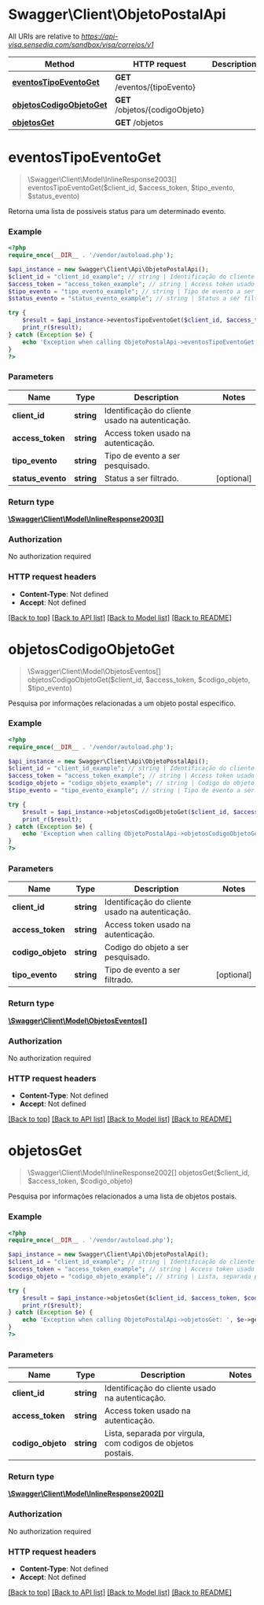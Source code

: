 # Swagger\Client\ObjetoPostalApi

All URIs are relative to *https://api-visa.sensedia.com/sandbox/visa/correios/v1*

Method | HTTP request | Description
------------- | ------------- | -------------
[**eventosTipoEventoGet**](ObjetoPostalApi.md#eventosTipoEventoGet) | **GET** /eventos/{tipoEvento} | 
[**objetosCodigoObjetoGet**](ObjetoPostalApi.md#objetosCodigoObjetoGet) | **GET** /objetos/{codigoObjeto} | 
[**objetosGet**](ObjetoPostalApi.md#objetosGet) | **GET** /objetos | 


# **eventosTipoEventoGet**
> \Swagger\Client\Model\InlineResponse2003[] eventosTipoEventoGet($client_id, $access_token, $tipo_evento, $status_evento)



Retorna uma lista de possiveis status para um determinado evento.

### Example
```php
<?php
require_once(__DIR__ . '/vendor/autoload.php');

$api_instance = new Swagger\Client\Api\ObjetoPostalApi();
$client_id = "client_id_example"; // string | Identificação do cliente usado na autenticação.
$access_token = "access_token_example"; // string | Access token usado na autenticação.
$tipo_evento = "tipo_evento_example"; // string | Tipo de evento a ser pesquisado.
$status_evento = "status_evento_example"; // string | Status a ser filtrado.

try {
    $result = $api_instance->eventosTipoEventoGet($client_id, $access_token, $tipo_evento, $status_evento);
    print_r($result);
} catch (Exception $e) {
    echo 'Exception when calling ObjetoPostalApi->eventosTipoEventoGet: ', $e->getMessage(), PHP_EOL;
}
?>
```

### Parameters

Name | Type | Description  | Notes
------------- | ------------- | ------------- | -------------
 **client_id** | **string**| Identificação do cliente usado na autenticação. |
 **access_token** | **string**| Access token usado na autenticação. |
 **tipo_evento** | **string**| Tipo de evento a ser pesquisado. |
 **status_evento** | **string**| Status a ser filtrado. | [optional]

### Return type

[**\Swagger\Client\Model\InlineResponse2003[]**](../Model/InlineResponse2003.md)

### Authorization

No authorization required

### HTTP request headers

 - **Content-Type**: Not defined
 - **Accept**: Not defined

[[Back to top]](#) [[Back to API list]](../../README.md#documentation-for-api-endpoints) [[Back to Model list]](../../README.md#documentation-for-models) [[Back to README]](../../README.md)

# **objetosCodigoObjetoGet**
> \Swagger\Client\Model\ObjetosEventos[] objetosCodigoObjetoGet($client_id, $access_token, $codigo_objeto, $tipo_evento)



Pesquisa por informações relacionadas a um objeto postal especifico.

### Example
```php
<?php
require_once(__DIR__ . '/vendor/autoload.php');

$api_instance = new Swagger\Client\Api\ObjetoPostalApi();
$client_id = "client_id_example"; // string | Identificação do cliente usado na autenticação.
$access_token = "access_token_example"; // string | Access token usado na autenticação.
$codigo_objeto = "codigo_objeto_example"; // string | Codigo do objeto a ser pesquisado.
$tipo_evento = "tipo_evento_example"; // string | Tipo de evento a ser filtrado.

try {
    $result = $api_instance->objetosCodigoObjetoGet($client_id, $access_token, $codigo_objeto, $tipo_evento);
    print_r($result);
} catch (Exception $e) {
    echo 'Exception when calling ObjetoPostalApi->objetosCodigoObjetoGet: ', $e->getMessage(), PHP_EOL;
}
?>
```

### Parameters

Name | Type | Description  | Notes
------------- | ------------- | ------------- | -------------
 **client_id** | **string**| Identificação do cliente usado na autenticação. |
 **access_token** | **string**| Access token usado na autenticação. |
 **codigo_objeto** | **string**| Codigo do objeto a ser pesquisado. |
 **tipo_evento** | **string**| Tipo de evento a ser filtrado. | [optional]

### Return type

[**\Swagger\Client\Model\ObjetosEventos[]**](../Model/ObjetosEventos.md)

### Authorization

No authorization required

### HTTP request headers

 - **Content-Type**: Not defined
 - **Accept**: Not defined

[[Back to top]](#) [[Back to API list]](../../README.md#documentation-for-api-endpoints) [[Back to Model list]](../../README.md#documentation-for-models) [[Back to README]](../../README.md)

# **objetosGet**
> \Swagger\Client\Model\InlineResponse2002[] objetosGet($client_id, $access_token, $codigo_objeto)



Pesquisa por informações relacionados a uma lista de objetos postais.

### Example
```php
<?php
require_once(__DIR__ . '/vendor/autoload.php');

$api_instance = new Swagger\Client\Api\ObjetoPostalApi();
$client_id = "client_id_example"; // string | Identificação do cliente usado na autenticação.
$access_token = "access_token_example"; // string | Access token usado na autenticação.
$codigo_objeto = "codigo_objeto_example"; // string | Lista, separada por virgula, com codigos de objetos postais.

try {
    $result = $api_instance->objetosGet($client_id, $access_token, $codigo_objeto);
    print_r($result);
} catch (Exception $e) {
    echo 'Exception when calling ObjetoPostalApi->objetosGet: ', $e->getMessage(), PHP_EOL;
}
?>
```

### Parameters

Name | Type | Description  | Notes
------------- | ------------- | ------------- | -------------
 **client_id** | **string**| Identificação do cliente usado na autenticação. |
 **access_token** | **string**| Access token usado na autenticação. |
 **codigo_objeto** | **string**| Lista, separada por virgula, com codigos de objetos postais. |

### Return type

[**\Swagger\Client\Model\InlineResponse2002[]**](../Model/InlineResponse2002.md)

### Authorization

No authorization required

### HTTP request headers

 - **Content-Type**: Not defined
 - **Accept**: Not defined

[[Back to top]](#) [[Back to API list]](../../README.md#documentation-for-api-endpoints) [[Back to Model list]](../../README.md#documentation-for-models) [[Back to README]](../../README.md)

